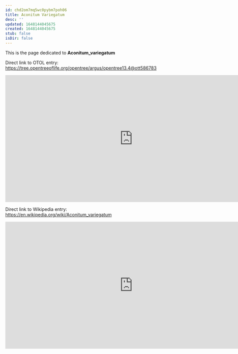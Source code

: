 ```yaml
---
id: chd2om7mq5wc0pybm7poh06
title: Aconitum Variegatum
desc: ''
updated: 1648144045675
created: 1648144045675
stub: false
isDir: false
---
```

This is the page dedicated to **Aconitum_variegatum**


Direct link to OTOL entry: https://tree.opentreeoflife.org/opentree/argus/opentree13.4@ott586783



<html>
    <body>
    <iframe src="https://tree.opentreeoflife.org/opentree/argus/opentree13.4@ott586783"
    width="800" height="400" frameborder="0" allowfullscreen> </iframe>
    </body>
</html>
    


Direct link to Wikipedia entry: https://en.wikipedia.org/wiki/Aconitum_variegatum



<html>
    <body>
    <iframe src="https://en.wikipedia.org/wiki/Aconitum_variegatum"
    width="800" height="400" frameborder="0" allowfullscreen> </iframe>
    </body>
</html>
    
